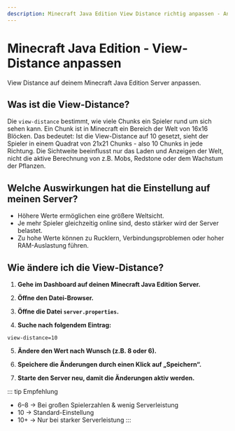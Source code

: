 ```yaml
---
description: Minecraft Java Edition View Distance richtig anpassen - Anleitung für Vanilla, Spigot, Bukkit, Paper, Folia, Purpur und Pufferfish Server zur Optimierung der Performance und Sichtweite.
---
```


# Minecraft Java Edition - View-Distance anpassen

View Distance auf deinem Minecraft Java Edition Server anpassen.

## Was ist die View-Distance?

Die ```view-distance``` bestimmt, wie viele Chunks ein Spieler rund um sich sehen kann. Ein Chunk ist in Minecraft ein Bereich der Welt von 16x16 Blöcken. Das bedeutet: Ist die View-Distance auf 10 gesetzt, sieht der Spieler in einem Quadrat von 21x21 Chunks - also 10 Chunks in jede Richtung. Die Sichtweite beeinflusst nur das Laden und Anzeigen der Welt, nicht die aktive Berechnung von z.B. Mobs, Redstone oder dem Wachstum der Pflanzen.

## Welche Auswirkungen hat die Einstellung auf meinen Server?

- Höhere Werte ermöglichen eine größere Weltsicht.<br>
- Je mehr Spieler gleichzeitig online sind, desto stärker wird der Server belastet.<br>
- Zu hohe Werte können zu Rucklern, Verbindungsproblemen oder hoher RAM-Auslastung führen.

## Wie ändere ich die View-Distance?

1. <strong>Gehe im Dashboard auf deinen Minecraft Java Edition Server.</strong>

2. <strong>Öffne den Datei-Browser.</strong>

3. <strong>Öffne die Datei ```server.properties```.</strong>

4. <strong>Suche nach folgendem Eintrag:</strong>

```
view-distance=10
```

5. <strong>Ändere den Wert nach Wunsch (z.B. 8 oder 6).</strong>

6. <strong>Speichere die Änderungen durch einen Klick auf „Speichern“.</strong>

7. <strong>Starte den Server neu, damit die Änderungen aktiv werden.</strong>

::: tip Empfehlung

- 6–8 → Bei großen Spielerzahlen & wenig Serverleistung<br>
- 10 → Standard-Einstellung<br>
- 10+ → Nur bei starker Serverleistung
:::
